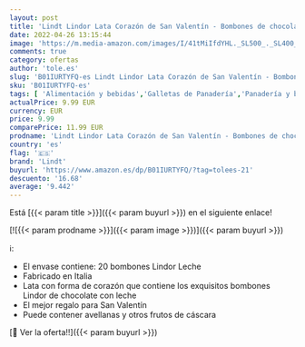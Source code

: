 ```yaml
---
layout: post
title: 'Lindt Lindor Lata Corazón de San Valentín - Bombones de chocolate con leche  250gr'
date: 2022-04-26 13:15:44
image: 'https://m.media-amazon.com/images/I/41tMiIfdYHL._SL500_._SL400_.jpg'
comments: true
category: ofertas
author: 'tole.es'
slug: 'B01IURTYFQ-es Lindt Lindor Lata Corazón de San Valentín - Bombones de...'
sku: 'B01IURTYFQ-es'
tags: [ 'Alimentación y bebidas','Galletas de Panadería','Panadería y bollería','bombones','lindt','🇪🇸', ]
actualPrice: 9.99 EUR
currency: EUR
price: 9.99
comparePrice: 11.99 EUR
prodname: 'Lindt Lindor Lata Corazón de San Valentín - Bombones de chocolate con leche  250gr'
country: 'es'
flag: '🇪🇸'
brand: 'Lindt'
buyurl: 'https://www.amazon.es/dp/B01IURTYFQ/?tag=tolees-21'
descuento: '16.68'
average: '9.442'
---
```


Está [{{< param title >}}]({{< param buyurl >}}) en el siguiente enlace!

[![{{< param prodname >}}]({{< param image >}})]({{< param buyurl >}})

ℹ️:

- El envase contiene: 20 bombones Lindor Leche
- Fabricado en Italia
- Lata con forma de corazón que contiene los exquisitos bombones Lindor de chocolate con leche
- El mejor regalo para San Valentín
- Puede contener avellanas y otros frutos de cáscara

[🛒 Ver la oferta!!]({{< param buyurl >}})
